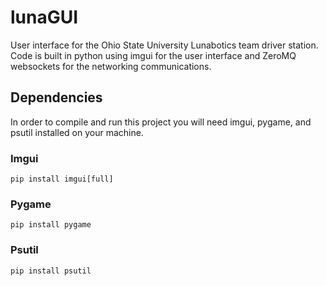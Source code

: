 # lunaGUI

User interface for the Ohio State University Lunabotics team driver station. Code is built in python using imgui for the user interface and ZeroMQ websockets for the networking communications.

## Dependencies

In order to compile and run this project you will need imgui, pygame, and psutil installed on your machine.

### Imgui

```
pip install imgui[full]
```

### Pygame

```
pip install pygame
```

### Psutil

```
pip install psutil
```